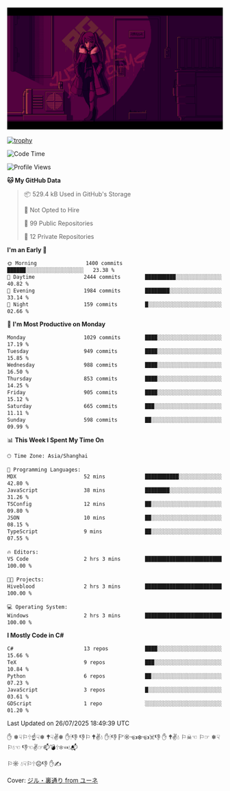 ![](imgs/main.png)

[![trophy](https://github-profile-trophy.vercel.app/?username=NeilKleistGao&theme=dracula)](https://github.com/ryo-ma/github-profile-trophy)

<!--START_SECTION:waka-->
![Code Time](http://img.shields.io/badge/Code%20Time-1%2C790%20hrs%2041%20mins-blue)

![Profile Views](http://img.shields.io/badge/Profile%20Views-0-blue)

**🐱 My GitHub Data** 

> 📦 529.4 kB Used in GitHub's Storage 
 > 
> 🚫 Not Opted to Hire
 > 
> 📜 99 Public Repositories 
 > 
> 🔑 12 Private Repositories 
 > 
**I'm an Early 🐤** 

```text
🌞 Morning                1400 commits        ██████░░░░░░░░░░░░░░░░░░░   23.38 % 
🌆 Daytime                2444 commits        ██████████░░░░░░░░░░░░░░░   40.82 % 
🌃 Evening                1984 commits        ████████░░░░░░░░░░░░░░░░░   33.14 % 
🌙 Night                  159 commits         █░░░░░░░░░░░░░░░░░░░░░░░░   02.66 % 
```
📅 **I'm Most Productive on Monday** 

```text
Monday                   1029 commits        ████░░░░░░░░░░░░░░░░░░░░░   17.19 % 
Tuesday                  949 commits         ████░░░░░░░░░░░░░░░░░░░░░   15.85 % 
Wednesday                988 commits         ████░░░░░░░░░░░░░░░░░░░░░   16.50 % 
Thursday                 853 commits         ████░░░░░░░░░░░░░░░░░░░░░   14.25 % 
Friday                   905 commits         ████░░░░░░░░░░░░░░░░░░░░░   15.12 % 
Saturday                 665 commits         ███░░░░░░░░░░░░░░░░░░░░░░   11.11 % 
Sunday                   598 commits         ██░░░░░░░░░░░░░░░░░░░░░░░   09.99 % 
```


📊 **This Week I Spent My Time On** 

```text
🕑︎ Time Zone: Asia/Shanghai

💬 Programming Languages: 
MDX                      52 mins             ███████████░░░░░░░░░░░░░░   42.80 % 
JavaScript               38 mins             ████████░░░░░░░░░░░░░░░░░   31.26 % 
TSConfig                 12 mins             ██░░░░░░░░░░░░░░░░░░░░░░░   09.80 % 
JSON                     10 mins             ██░░░░░░░░░░░░░░░░░░░░░░░   08.15 % 
TypeScript               9 mins              ██░░░░░░░░░░░░░░░░░░░░░░░   07.55 % 

🔥 Editors: 
VS Code                  2 hrs 3 mins        █████████████████████████   100.00 % 

🐱‍💻 Projects: 
Hiveblood                2 hrs 3 mins        █████████████████████████   100.00 % 

💻 Operating System: 
Windows                  2 hrs 3 mins        █████████████████████████   100.00 % 
```

**I Mostly Code in C#** 

```text
C#                       13 repos            ████░░░░░░░░░░░░░░░░░░░░░   15.66 % 
TeX                      9 repos             ███░░░░░░░░░░░░░░░░░░░░░░   10.84 % 
Python                   6 repos             ██░░░░░░░░░░░░░░░░░░░░░░░   07.23 % 
JavaScript               3 repos             █░░░░░░░░░░░░░░░░░░░░░░░░   03.61 % 
GDScript                 1 repo              ░░░░░░░░░░░░░░░░░░░░░░░░░   01.20 % 
```




 Last Updated on 26/07/2025 18:49:39 UTC
<!--END_SECTION:waka-->

✋ ❄☟⚐🕆☝☟❄ 🕈☟✌❄ ✋🕯👎 👎⚐ 🕈✌💧 ✋🕯👎 🏱☼☜❄☜☠👎 ✋ 🕈✌💧 ⚐☠☜ ⚐☞ ❄☟⚐💧☜ 👎☜✌☞📫💣🕆❄☜💧📬

⚐☼ 💧☟⚐🕆☹👎 ✋✍

Cover: [ジル・裏通り from ユーネ](https://www.pixiv.net/artworks/62127066)
